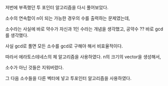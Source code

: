 저번에 부족했던 투 포인터 알고리즘을 다시 풀어보았다. 

소수의 연속합이 n이 되는 가능한 경우의 수를 출력하는 문제였는데, 

소수라는 사실에 바로 약수가 자신과 1인 수라는 개념을 생각했고, 공약수 ?? 바로 gcd를 생각했다.

사실 gcd로 풀면 모든 소수를 gcd로 구해야 해서 비효율적이다. 

따라서 에라토스테네스의 체 알고리즘을 사용하였다. n의 크기의 vector을 생성해서,

소수가 아닌 것들은 지워버렸다.

그 다음 소수들을 다른 벡터에 넣고 투포인터 알고리즘을 사용하였다.

